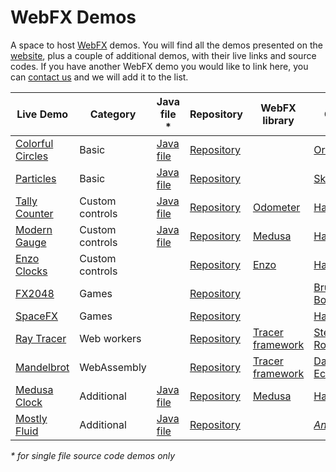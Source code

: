 # WebFX Demos

A space to host [WebFX][webfx-repo] demos. You will find all the demos presented on the [website][webfx-website], plus a couple of additional demos, with their live links and source codes. If you have another WebFX demo you would like to link here, you can [contact us][webfx-contact] and we will add it to the list.

| Live Demo                                             | Category        | Java file *                                  | Repository                                    | WebFX library                                                               | Credits                                                                                                             |
|-------------------------------------------------------|-----------------|----------------------------------------------|-----------------------------------------------|-----------------------------------------------------------------------------|---------------------------------------------------------------------------------------------------------------------|
| [Colorful Circles](https://colorfulcircles.webfx.dev) | Basic           | [Java file][webfx-colorfulcircles-code-link] | [Repository][webfx-colorfulcircles-repo-link] |                                                                             | [Oracle](https://docs.oracle.com/javafx/2/get_started/ColorfulCircles.java.html)                                    |
| [Particles][webfx-particles-demo-link]                | Basic           | [Java file][webfx-particles-code-link]       | [Repository][webfx-particles-repo-link]       |                                                                             | [Sketch.js](https://soulwire.github.io/sketch.js/examples/particles.html)                                           |
| [Tally Counter][webfx-tallycounter-demo-link]         | Custom controls | [Java file][webfx-tallycounter-code-link]    | [Repository][webfx-tallycounter-repo-link]    | [Odometer](https://github.com/webfx-libs/webfx-lib-odometer)                | [HanSolo](https://github.com/HanSolo/odometer)                                                                      |
| [Modern Gauge][webfx-moderngauge-demo-link]           | Custom controls | [Java file][webfx-moderngauge-code-link]     | [Repository][webfx-moderngauge-repo-link]     | [Medusa](https://github.com/webfx-libs/webfx-lib-medusa)                    | [HanSolo](https://github.com/HanSolo/Medusa)                                                                        |
| [Enzo Clocks][webfx-enzoclocks-demo-link]             | Custom controls |                                              | [Repository][webfx-enzoclocks-repo-link]      | [Enzo](https://github.com/webfx-libs/webfx-lib-enzo)                        | [HanSolo](https://bitbucket.org/hansolo/enzo/src/master/)                                                           |
| [FX2048][webfx-fx2048-demo-link]                      | Games           |                                              | [Repository][webfx-fx2048-repo-link]          |                                                                             | [Bruno Borges](https://github.com/brunoborges/fx2048)                                                               |                                                                           |
| [SpaceFX][webfx-spacefx-demo-link]                    | Games           |                                              | [Repository][webfx-spacefx-repo-link]         |                                                                             | [HanSolo](https://github.com/HanSolo/SpaceFX)                                                                       |
| [Ray Tracer][webfx-raytracer-demo-link]               | Web workers     |                                              | [Repository][webfx-raytracer-repo-link]       | [Tracer framework](https://github.com/webfx-libs/webfx-lib-tracerframework) | [Steven T. Rowland](https://github.com/steventrowland/JavaFX-Ray-Tracer)                                            | 
| [Mandelbrot][webfx-mandelbrot-demo-link]              | WebAssembly     |                                              | [Repository][webfx-mandelbrot-repo-link]      | [Tracer framework](https://github.com/webfx-libs/webfx-lib-tracerframework) | [David J. Eck](https://math.hws.edu/eck/js/mandelbrot/java/xMandelbrotSource-1-2/)                                  |
| [Medusa Clock][webfx-medusaclock-demo-link]           | Additional      | [Java file][webfx-medusaclock-code-link]     | [Repository][webfx-medusaclock-repo-link]     | [Medusa](https://github.com/webfx-libs/webfx-lib-medusa)                    | [HanSolo](https://github.com/HanSolo/Medusa)                                                                        |                                                                           |
| [Mostly Fluid][webfx-mostlyfluid-demo-link]           | Additional      | [Java file][webfx-mostlyfluid-code-link]     | [Repository][webfx-mostlyfluid-repo-link]     |                                                                             | [*Anonymous*](http://underpop.online.fr/w/web-fundamentals/fundamentals/design-and-ux/responsive/mostly-fluid.html) |

*\* for single file source code demos only*

[webfx-repo]: https://github.com/webfx-project/webfx
[webfx-website]: https://preview.webfx.dev
[webfx-contact]: mailto:info@webfx.dev
[webfx-colorfulcircles-demo-link]: https://colorfulcircles.webfx.dev
[webfx-colorfulcircles-repo-link]: https://github.com/webfx-project/webfx-demo-colorfulcircles
[webfx-colorfulcircles-code-link]: https://github.com/webfx-demos/webfx-demo-colorfulcircles/blob/main/webfx-demo-colorfulcircles-application/src/main/java/dev/webfx/demo/colorfulcircles/ColorfulCircles.java
[webfx-particles-demo-link]: https://particles.webfx.dev
[webfx-particles-repo-link]: https://github.com/webfx-project/webfx-demo-particles
[webfx-particles-code-link]: https://github.com/webfx-demos/webfx-demo-particles/blob/main/webfx-demo-particles-application/src/main/java/dev/webfx/demo/particles/ParticlesApplication.java
[webfx-tallycounter-demo-link]: https://tallycounter.webfx.dev
[webfx-tallycounter-repo-link]: https://github.com/webfx-project/webfx-demo-tallycounter
[webfx-tallycounter-code-link]: https://github.com/webfx-demos/webfx-demo-tallycounter/blob/main/webfx-demo-tallycounter-application/src/main/java/dev/webfx/demo/tallycounter/TallyCounterApplication.java
[webfx-moderngauge-demo-link]: https://moderngauge.webfx.dev
[webfx-moderngauge-repo-link]: https://github.com/webfx-project/webfx-demo-moderngauge
[webfx-moderngauge-code-link]: https://github.com/webfx-demos/webfx-demo-moderngauge/blob/main/webfx-demo-moderngauge-application/src/main/java/dev/webfx/demo/moderngauge/ModernGaugeApplication.java
[webfx-enzoclocks-demo-link]: https://enzoclocks.webfx.dev
[webfx-enzoclocks-repo-link]: https://github.com/webfx-project/webfx-demo-enzoclocks
[webfx-fx2048-demo-link]: https://fx2048.webfx.dev
[webfx-fx2048-repo-link]: https://github.com/webfx-project/webfx-demo-fx2048
[webfx-fx2048-release-link]: https://github.com/webfx-demos/webfx-demo-fx2048/releases
[webfx-spacefx-demo-link]: https://spacefx.webfx.dev
[webfx-spacefx-repo-link]: https://github.com/webfx-project/webfx-demo-spacefx
[webfx-raytracer-demo-link]: https://raytracer.webfx.dev
[webfx-raytracer-repo-link]: https://github.com/webfx-project/webfx-demo-raytracer
[webfx-mandelbrot-demo-link]: https://mandelbrot.webfx.dev
[webfx-mandelbrot-repo-link]: https://github.com/webfx-project/webfx-demo-mandelbrot
[webfx-medusaclock-demo-link]: https://medusaclock.webfx.dev
[webfx-medusaclock-repo-link]: https://github.com/webfx-demos/webfx-demo-medusaclock
[webfx-medusaclock-code-link]: https://github.com/webfx-demos/webfx-demo-medusaclock/blob/main/webfx-demo-medusaclock-application/src/main/java/dev/webfx/demo/medusaclock/MedusaClockApplication.java
[webfx-mostlyfluid-demo-link]: https://mostlyfluid.webfx.dev
[webfx-mostlyfluid-repo-link]: https://github.com/webfx-demos/webfx-demo-mostlyfluid
[webfx-mostlyfluid-code-link]: https://github.com/webfx-demos/webfx-demo-mostlyfluid/blob/main/webfx-demo-mostlyfluid-application/src/main/java/dev/webfx/demo/mostlyfluid/mostlyfluidApplication.java
